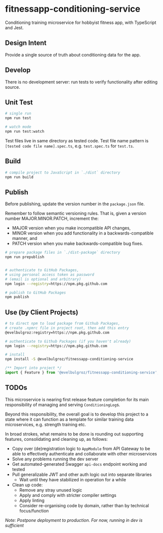# fitnessapp-conditioning-service
Conditioning training microservice for hobbyist fitness app, with TypeScript and Jest.

## Design Intent
Provide a single source of truth about conditioning data for the app.

## Develop
There is no development server: run tests to verify functionality after editing source.

## Unit Test

````bash
# single run
npm run test

# watch mode
npm run test:watch
````
Test files live in same directory as tested code. Test file name pattern is `[tested code file name].spec.ts`, e.g. `test.spec.ts` for `test.ts`.

## Build
````bash
# compile project to JavaScript in `./dist` directory
npm run build
````

## Publish
Before publishing, update the version number in the `package.json` file.

Remember to follow semantic versioning rules. That is, given a version number MAJOR.MINOR.PATCH, increment the:
   - MAJOR version when you make incompatible API changes,
   - MINOR version when you add functionality in a backwards-compatible manner, and
   - PATCH version when you make backwards-compatible bug fixes.

````bash
# prepare package files in `./dist-package` directory
npm run prepublish


# authenticate to GitHub Packages,
# using personal access token as password
# (email is optional and arbitrary)
npm login --registry=https://npm.pkg.github.com

# publish to GitHub Packages
npm publish
````

## Use (by Client Projects)
````bash
# to direct npm to load package from Github Packages,
# create .npmrc file in project root, then add this entry
@evelbulgroz:registry=https://npm.pkg.github.com
````

````bash
# authenticate to Github Packages (if you haven't already)
npm login --registry=https://npm.pkg.github.com

# install
npm install -S @evelbulgroz/fitnessapp-conditioning-service
````

````typescript
/** Import into project */
import { Feature } from '@evelbulgroz/fitnessapp-conditioning-service';
````

## TODOs
This microservice is nearing first release feature completion for its main responsibility of managing and serving `ConditioningLog`s.

Beyond this responsibility, the overall goal is to develop this project to a state where it can function as a template for similar training data microservices, e.g. strength training etc.

In broad strokes, what remains to be done is rounding out supporting features, consolidating and cleaning up, as follows:
* Copy over (de)registration logic to `AppModule` from API Gateway to be able to effectively authenticate and collaborate with other microservices
* Solve any problems running the dev server
* Get automated-generated Swagger `api-docs` endpoint working and tested
* Pull generalizable JWT and other auth logic out into separate libraries
	* Wait until they have stabilized in operation for a while
* Clean up code:
	* Remove any stray unused logic
	* Apply and comply with stricter compiler settings
	* Apply linting
	* Consider re-organising code by domain, rather than by technical focus/function	

*Note: Postpone deployment to production. For now, running in dev is sufficient*